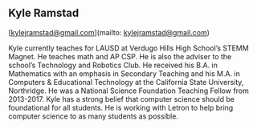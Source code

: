 ## Kyle Ramstad

[kylejramstad@gmail.com](mailto: kylejramstad@gmail.com)

Kyle currently teaches for LAUSD at Verdugo Hills High School’s STEMM Magnet. He teaches math and AP CSP. He is also the adviser to the school’s Technology and Robotics Club. He received his B.A. in Mathematics with an emphasis in Secondary Teaching and his M.A. in Computers & Educational Technology at the California State University, Northridge. He was a National Science Foundation Teaching Fellow from 2013-2017. Kyle has a strong belief that computer science should be foundational for all students. He is working with Letron to help bring computer science to as many students as possible.
